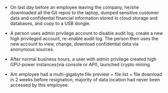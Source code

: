 - On last day before an employee leaving the company, he/she downloaded all the Git repos to the laptop, dumped sensitive customer data and confidential financial information stored in cloud storage and databases, and copy to a USB dongle.

- A person uses admin privilege account to disable audit log, create a new high privileged account, re-enable audit log. The person then uses the new account to view, change, download confidential data via anonymous sources.

- After normal business hours, a user with admin privilege created high GPU-power instances(via console or API), launched crypto mining.

- Am employee had a multi-gigabyte file preview + file list + file download in 2 weeks before resignation, majority of data location had never been accessed by this employee.

